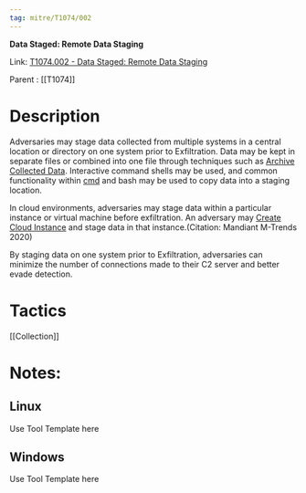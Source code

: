 ```yaml
---
tag: mitre/T1074/002
---
```


**Data Staged: Remote Data Staging**

Link: [T1074.002 - Data Staged: Remote Data Staging](https://attack.mitre.org/techniques/T1074/002)

Parent : [[T1074]]


# Description

Adversaries may stage data collected from multiple systems in a central location or directory on one system prior to Exfiltration. Data may be kept in separate files or combined into one file through techniques such as [Archive Collected Data](https://attack.mitre.org/techniques/T1560). Interactive command shells may be used, and common functionality within [cmd](https://attack.mitre.org/software/S0106) and bash may be used to copy data into a staging location.

In cloud environments, adversaries may stage data within a particular instance or virtual machine before exfiltration. An adversary may [Create Cloud Instance](https://attack.mitre.org/techniques/T1578/002) and stage data in that instance.(Citation: Mandiant M-Trends 2020)

By staging data on one system prior to Exfiltration, adversaries can minimize the number of connections made to their C2 server and better evade detection.

# Tactics


[[Collection]]


# Notes:

## Linux

Use Tool Template here

## Windows

Use Tool Template here